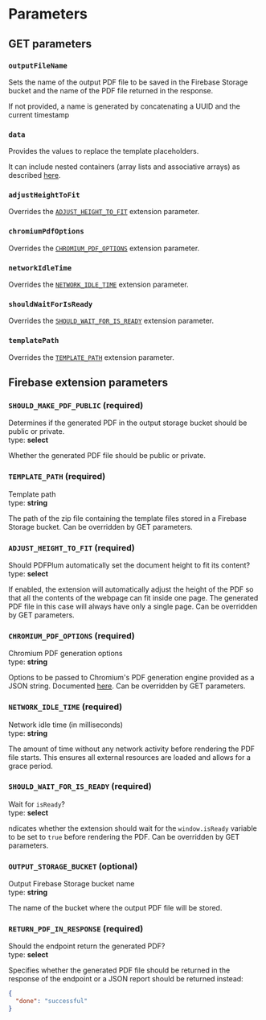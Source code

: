 # Parameters

## GET parameters

### `outputFileName`

Sets the name of the output PDF file to be saved in the Firebase Storage bucket and the name of the PDF file returned in the response.

If not provided, a name is generated by concatenating a UUID and the current timestamp

### `data`

Provides the values to replace the template placeholders.

It can include nested containers (array lists and associative arrays) as described [here](https://www.npmjs.com/package/qs).

### `adjustHeightToFit`

Overrides the [`ADJUST_HEIGHT_TO_FIT`](https://github.com/pdfplum/pdfplum/tree/main/http-pdf-generator/PARAMETERS.md#adjustheighttofit-required) extension parameter.

### `chromiumPdfOptions`

Overrides the [`CHROMIUM_PDF_OPTIONS`](https://github.com/pdfplum/pdfplum/tree/main/http-pdf-generator/PARAMETERS.md#chromiumpdfoptions-optional) extension parameter.

### `networkIdleTime`

Overrides the [`NETWORK_IDLE_TIME`](https://github.com/pdfplum/pdfplum/tree/main/http-pdf-generator/PARAMETERS.md#networkidletime-required) extension parameter.

### `shouldWaitForIsReady`

Overrides the [`SHOULD_WAIT_FOR_IS_READY`](https://github.com/pdfplum/pdfplum/tree/main/http-pdf-generator/PARAMETERS.md#shouldwaitforisready-required) extension parameter.

### `templatePath`

Overrides the [`TEMPLATE_PATH`](https://github.com/pdfplum/pdfplum/tree/main/http-pdf-generator/PARAMETERS.md#templatepath-required) extension parameter.

## Firebase extension parameters

### `SHOULD_MAKE_PDF_PUBLIC` (required)

Determines if the generated PDF in the output storage bucket should be public or private.<br/>
type: **select**

Whether the generated PDF file should be public or private.

### `TEMPLATE_PATH` (required)

Template path<br/>
type: **string**

The path of the zip file containing the template files stored in a Firebase Storage bucket. Can be overridden by GET parameters.

### `ADJUST_HEIGHT_TO_FIT` (required)

Should PDFPlum automatically set the document height to fit its content?<br/>
type: **select**

If enabled, the extension will automatically adjust the height of the PDF so that all the contents of the webpage can fit inside one page. The generated PDF file in this case will always have only a single page. Can be overridden by GET parameters.

### `CHROMIUM_PDF_OPTIONS` (required)

Chromium PDF generation options<br/>
type: **string**

Options to be passed to Chromium's PDF generation engine provided as a JSON string. Documented [here](https://www.puppeteersharp.com/api/PuppeteerSharp.PdfOptions.html). Can be overridden by GET parameters.

### `NETWORK_IDLE_TIME` (required)

Network idle time (in milliseconds)<br/>
type: **string**

The amount of time without any network activity before rendering the PDF file starts. This ensures all external resources are loaded and allows for a grace period.

### `SHOULD_WAIT_FOR_IS_READY` (required)

Wait for `isReady`?<br/>
type: **select**

ndicates whether the extension should wait for the `window.isReady` variable to be set to `true` before rendering the PDF. Can be overridden by GET parameters.

### `OUTPUT_STORAGE_BUCKET` (optional)

Output Firebase Storage bucket name<br/>
type: **string**

The name of the bucket where the output PDF file will be stored.

### `RETURN_PDF_IN_RESPONSE` (required)

Should the endpoint return the generated PDF?<br/>
type: **select**

Specifies whether the generated PDF file should be returned in the response of the endpoint or a JSON report should be returned instead:
```json
{
  "done": "successful"
}
```
